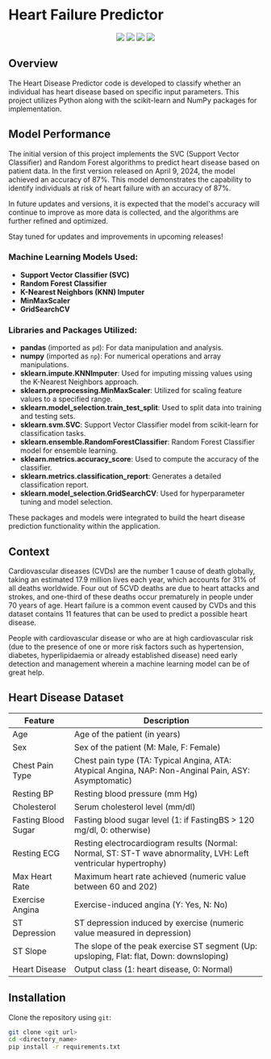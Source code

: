# Heart Failure Predictor

<p align="center">
  <img src="https://img.shields.io/badge/Made%20with-Python-0078D4?style=for-the-badge&logo=python&logoColor=white">
  <img src="https://img.shields.io/badge/Numpy-777BB4?style=for-the-badge&logo=numpy&logoColor=white">
  <img src="https://img.shields.io/badge/Pandas-2C2D72?style=for-the-badge&logo=pandas&logoColor=white">
  <img src="https://img.shields.io/badge/Scikit_Learn-0078D4?style=for-the-badge&logo=scikit-learn&logoColor=white">
</p>

## Overview

The Heart Disease Predictor code is developed to classify whether an individual has heart disease based on specific input parameters. This project utilizes Python along with the scikit-learn and NumPy packages for implementation.



## Model Performance

The initial version of this project implements the SVC (Support Vector Classifier) and Random Forest algorithms to predict heart disease based on patient data. In the first version released on April 9, 2024, the model achieved an accuracy of 87%. This model demonstrates the capability to identify individuals at risk of heart failure with an accuracy of 87%.

In future updates and versions, it is expected that the model's accuracy will continue to improve as more data is collected, and the algorithms are further refined and optimized.

Stay tuned for updates and improvements in upcoming releases!






### Machine Learning Models Used:

- **Support Vector Classifier (SVC)**
- **Random Forest Classifier**
- **K-Nearest Neighbors (KNN) Imputer**
- **MinMaxScaler**
- **GridSearchCV**

### Libraries and Packages Utilized:

- **pandas** (imported as `pd`): For data manipulation and analysis.
- **numpy** (imported as `np`): For numerical operations and array manipulations.
- **sklearn.impute.KNNImputer**: Used for imputing missing values using the K-Nearest Neighbors approach.
- **sklearn.preprocessing.MinMaxScaler**: Utilized for scaling feature values to a specified range.
- **sklearn.model_selection.train_test_split**: Used to split data into training and testing sets.
- **sklearn.svm.SVC**: Support Vector Classifier model from scikit-learn for classification tasks.
- **sklearn.ensemble.RandomForestClassifier**: Random Forest Classifier model for ensemble learning.
- **sklearn.metrics.accuracy_score**: Used to compute the accuracy of the classifier.
- **sklearn.metrics.classification_report**: Generates a detailed classification report.
- **sklearn.model_selection.GridSearchCV**: Used for hyperparameter tuning and model selection.

These packages and models were integrated to build the heart disease prediction functionality within the application.

## Context

Cardiovascular diseases (CVDs) are the number 1 cause of death globally, taking an estimated 17.9 million lives each year, which accounts for 31% of all deaths worldwide. Four out of 5CVD deaths are due to heart attacks and strokes, and one-third of these deaths occur prematurely in people under 70 years of age. Heart failure is a common event caused by CVDs and this dataset contains 11 features that can be used to predict a possible heart disease.

People with cardiovascular disease or who are at high cardiovascular risk (due to the presence of one or more risk factors such as hypertension, diabetes, hyperlipidaemia or already established disease) need early detection and management wherein a machine learning model can be of great help.

## Heart Disease Dataset

| Feature         | Description                                                                                         |
|-----------------|-----------------------------------------------------------------------------------------------------|
| Age             | Age of the patient (in years)                                                                       |
| Sex             | Sex of the patient (M: Male, F: Female)                                                             |
| Chest Pain Type | Chest pain type (TA: Typical Angina, ATA: Atypical Angina, NAP: Non-Anginal Pain, ASY: Asymptomatic) |
| Resting BP      | Resting blood pressure (mm Hg)                                                                      |
| Cholesterol     | Serum cholesterol level (mm/dl)                                                                     |
| Fasting Blood Sugar | Fasting blood sugar level (1: if FastingBS > 120 mg/dl, 0: otherwise)                               |
| Resting ECG     | Resting electrocardiogram results (Normal: Normal, ST: ST-T wave abnormality, LVH: Left ventricular hypertrophy) |
| Max Heart Rate  | Maximum heart rate achieved (numeric value between 60 and 202)                                       |
| Exercise Angina | Exercise-induced angina (Y: Yes, N: No)                                                             |
| ST Depression   | ST depression induced by exercise (numeric value measured in depression)                             |
| ST Slope        | The slope of the peak exercise ST segment (Up: upsloping, Flat: flat, Down: downsloping)             |
| Heart Disease   | Output class (1: heart disease, 0: Normal)                                                          |

## Installation

Clone the repository using `git`:

```bash
git clone <git url>
cd <directory_name>
pip install -r requirements.txt
